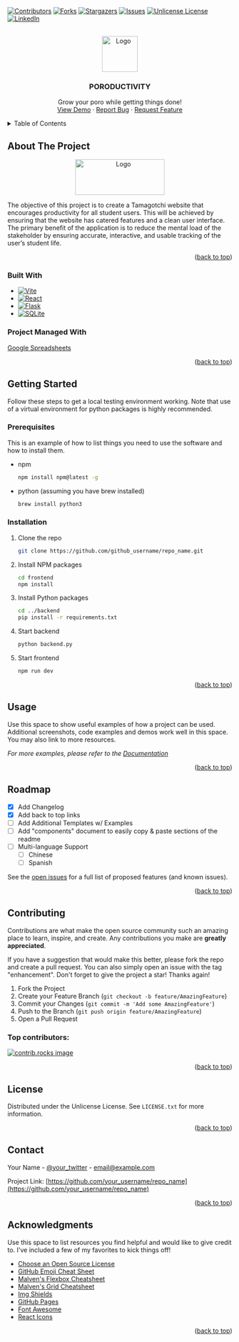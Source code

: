 <!-- Improved compatibility of back to top link: See: https://github.com/othneildrew/Best-README-Template/pull/73 -->
<a id="readme-top"></a>



<!-- PROJECT SHIELDS -->
<!--
*** I'm using markdown "reference style" links for readability.
*** Reference links are enclosed in brackets [ ] instead of parentheses ( ).
*** See the bottom of this document for the declaration of the reference variables
*** for contributors-url, forks-url, etc. This is an optional, concise syntax you may use.
*** https://www.markdownguide.org/basic-syntax/#reference-style-links
-->
[![Contributors][contributors-shield]][contributors-url]
[![Forks][forks-shield]][forks-url]
[![Stargazers][stars-shield]][stars-url]
[![Issues][issues-shield]][issues-url]
[![Unlicense License][license-shield]][license-url]
[![LinkedIn][linkedin-shield]][linkedin-url]



<!-- PROJECT LOGO -->
<br />
<div align="center">
  <a href="https://github.com/ECE444-2025FALL-UofT/project-1-web-application-development-group11-lesagilists">
    <img src="frontend/src/assets/poro1.png" alt="Logo" width="80" height="80">
  </a>

  <h3 align="center">PORODUCTIVITY</h3>

  <p align="center">
    Grow your poro while getting things done!
    <br />
    <a href="https://github.com/othneildrew/Best-README-Template">View Demo</a>
    &middot;
    <a href="https://github.com/othneildrew/Best-README-Template/issues/new?labels=bug&template=bug-report---.md">Report Bug</a>
    &middot;
    <a href="https://github.com/othneildrew/Best-README-Template/issues/new?labels=enhancement&template=feature-request---.md">Request Feature</a>
  </p>
</div>



<!-- TABLE OF CONTENTS -->
<details>
  <summary>Table of Contents</summary>
  <ol>
    <li>
      <a href="#about-the-project">About The Project</a>
      <ul>
        <li><a href="#built-with">Built With</a></li>
      </ul>
    </li>
    <li>
      <a href="#getting-started">Getting Started</a>
      <ul>
        <li><a href="#prerequisites">Prerequisites</a></li>
        <li><a href="#installation">Installation</a></li>
      </ul>
    </li>
    <li><a href="#usage">Usage</a></li>
    <li><a href="#roadmap">Roadmap</a></li>
    <li><a href="#contributing">Contributing</a></li>
    <li><a href="#license">License</a></li>
    <li><a href="#contact">Contact</a></li>
    <li><a href="#acknowledgments">Acknowledgments</a></li>
  </ol>
</details>



<!-- ABOUT THE PROJECT -->
## About The Project
<p align="center">
  <img src="frontend/src/assets/logo.png" alt="Logo" width="200" height="80">
</p>


The objective of this project is to create a Tamagotchi website that encourages productivity for all student users. This will be achieved by ensuring that the website has catered features and a clean user interface. The primary benefit of the application is to reduce the mental load of the stakeholder by ensuring accurate, interactive, and usable tracking of the user’s student life. 

<p align="right">(<a href="#readme-top">back to top</a>)</p>



### Built With

* [![Vite][Vite.js]][Vite-url]
* [![React][React.js]][React-url]
* [![Flask][Flask.js]][Flask-url]
* [![SQLite][SQLite.io]][SQLite-url]

### Project Managed With
[Google Spreadsheets](https://docs.google.com/spreadsheets/d/1rluqQt9uZa2duyi9nvsF7COYfvUs9HSwb7KjWsBwLcM/edit?usp=sharing)

<p align="right">(<a href="#readme-top">back to top</a>)</p>



<!-- GETTING STARTED -->
## Getting Started

Follow these steps to get a local testing environment working. Note that use of a virtual environment for python packages is highly recommended.

### Prerequisites

This is an example of how to list things you need to use the software and how to install them.
* npm
  ```sh
  npm install npm@latest -g
  ```
* python (assuming you have brew installed)
  ```sh
  brew install python3
  ```

### Installation

1. Clone the repo
   ```sh
   git clone https://github.com/github_username/repo_name.git
   ```
2. Install NPM packages
   ```sh
   cd frontend
   npm install
   ```
3. Install Python packages
   ```sh
   cd ../backend
   pip install -r requirements.txt
   ```
4. Start backend
   ```sh
   python backend.py
   ```
5. Start frontend
   ```sh
   npm run dev
   ```

<p align="right">(<a href="#readme-top">back to top</a>)</p>



<!-- USAGE EXAMPLES -->
## Usage

Use this space to show useful examples of how a project can be used. Additional screenshots, code examples and demos work well in this space. You may also link to more resources.

_For more examples, please refer to the [Documentation](https://example.com)_

<p align="right">(<a href="#readme-top">back to top</a>)</p>



<!-- ROADMAP -->
## Roadmap

- [x] Add Changelog
- [x] Add back to top links
- [ ] Add Additional Templates w/ Examples
- [ ] Add "components" document to easily copy & paste sections of the readme
- [ ] Multi-language Support
    - [ ] Chinese
    - [ ] Spanish

See the [open issues](https://github.com/othneildrew/Best-README-Template/issues) for a full list of proposed features (and known issues).

<p align="right">(<a href="#readme-top">back to top</a>)</p>



<!-- CONTRIBUTING -->
## Contributing

Contributions are what make the open source community such an amazing place to learn, inspire, and create. Any contributions you make are **greatly appreciated**.

If you have a suggestion that would make this better, please fork the repo and create a pull request. You can also simply open an issue with the tag "enhancement".
Don't forget to give the project a star! Thanks again!

1. Fork the Project
2. Create your Feature Branch (`git checkout -b feature/AmazingFeature`)
3. Commit your Changes (`git commit -m 'Add some AmazingFeature'`)
4. Push to the Branch (`git push origin feature/AmazingFeature`)
5. Open a Pull Request

### Top contributors:

<a href="https://github.com/othneildrew/Best-README-Template/graphs/contributors">
  <img src="https://contrib.rocks/image?repo=othneildrew/Best-README-Template" alt="contrib.rocks image" />
</a>

<p align="right">(<a href="#readme-top">back to top</a>)</p>



<!-- LICENSE -->
## License

Distributed under the Unlicense License. See `LICENSE.txt` for more information.

<p align="right">(<a href="#readme-top">back to top</a>)</p>



<!-- CONTACT -->
## Contact

Your Name - [@your_twitter](https://twitter.com/your_username) - email@example.com

Project Link: [https://github.com/your_username/repo_name](https://github.com/your_username/repo_name)

<p align="right">(<a href="#readme-top">back to top</a>)</p>



<!-- ACKNOWLEDGMENTS -->
## Acknowledgments

Use this space to list resources you find helpful and would like to give credit to. I've included a few of my favorites to kick things off!

* [Choose an Open Source License](https://choosealicense.com)
* [GitHub Emoji Cheat Sheet](https://www.webpagefx.com/tools/emoji-cheat-sheet)
* [Malven's Flexbox Cheatsheet](https://flexbox.malven.co/)
* [Malven's Grid Cheatsheet](https://grid.malven.co/)
* [Img Shields](https://shields.io)
* [GitHub Pages](https://pages.github.com)
* [Font Awesome](https://fontawesome.com)
* [React Icons](https://react-icons.github.io/react-icons/search)

<p align="right">(<a href="#readme-top">back to top</a>)</p>



<!-- MARKDOWN LINKS & IMAGES -->
<!-- https://www.markdownguide.org/basic-syntax/#reference-style-links -->
[contributors-shield]: https://img.shields.io/github/contributors/ECE444-2025FALL-UofT/project-1-web-application-development-group11-lesagilists.svg?style=for-the-badge
[contributors-url]: https://github.com/ECE444-2025FALL-UofT/project-1-web-application-development-group11-lesagilists/graphs/contributors
[forks-shield]: https://img.shields.io/github/forks/ECE444-2025FALL-UofT/project-1-web-application-development-group11-lesagilists.svg?style=for-the-badge
[forks-url]: https://github.com/ECE444-2025FALL-UofT/project-1-web-application-development-group11-lesagilists/network/members
[stars-shield]: https://img.shields.io/github/stars/ECE444-2025FALL-UofT/project-1-web-application-development-group11-lesagilists.svg?style=for-the-badge
[stars-url]: https://github.com/ECE444-2025FALL-UofT/project-1-web-application-development-group11-lesagilists/stargazers
[issues-shield]: https://img.shields.io/github/issues/ECE444-2025FALL-UofT/project-1-web-application-development-group11-lesagilists.svg?style=for-the-badge
[issues-url]: https://github.com/ECE444-2025FALL-UofT/project-1-web-application-development-group11-lesagilists/issues
[license-shield]: https://img.shields.io/github/license/ECE444-2025FALL-UofT/project-1-web-application-development-group11-lesagilists.svg?style=for-the-badge
[license-url]: https://github.com/ECE444-2025FALL-UofT/project-1-web-application-development-group11-lesagilists/blob/main/LICENSE.txt
[linkedin-shield]: https://img.shields.io/badge/-LinkedIn-black.svg?style=for-the-badge&logo=linkedin&colorB=555
[linkedin-url]: https://linkedin.com/in/othneildrew
[product-screenshot]: images/screenshot.png
[Vite.js]: https://img.shields.io/badge/Vite-646CFF?style=for-the-badge&logo=Vite&logoColor=white
[Vite-url]: https://vite.dev
[React.js]: https://img.shields.io/badge/React-20232A?style=for-the-badge&logo=react&logoColor=61DAFB
[React-url]: https://reactjs.org/
[Flask.js]: https://img.shields.io/badge/Flask-000000?style=for-the-badge&logo=Flask&logoColor=white
[Flask-url]: https://flask.palletsprojects.com/en/stable/
[SQLite.io]: https://img.shields.io/badge/SQLite-003B57?style=flat-square&logo=SQLite&logoColor=white
[SQLite-url]: https://sqlite.org
[Svelte.dev]: https://img.shields.io/badge/Svelte-4A4A55?style=for-the-badge&logo=svelte&logoColor=FF3E00
[Svelte-url]: https://svelte.dev/
[Laravel.com]: https://img.shields.io/badge/Laravel-FF2D20?style=for-the-badge&logo=laravel&logoColor=white
[Laravel-url]: https://laravel.com
[Bootstrap.com]: https://img.shields.io/badge/Bootstrap-563D7C?style=for-the-badge&logo=bootstrap&logoColor=white
[Bootstrap-url]: https://getbootstrap.com
[JQuery.com]: https://img.shields.io/badge/jQuery-0769AD?style=for-the-badge&logo=jquery&logoColor=white
[JQuery-url]: https://jquery.com 
